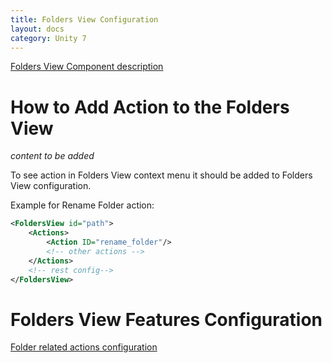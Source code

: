 ```yaml
---
title: Folders View Configuration
layout: docs
category: Unity 7
---
```

[Folders View Component description](../components/folders-view)

# How to Add Action to the Folders View

*content to be added*

To see action in Folders View context menu it should be added to Folders View configuration.

Example for Rename Folder action:

```xml
<FoldersView id="path">
    <Actions>
        <Action ID="rename_folder"/>         
        <!-- other actions -->
    </Actions>
    <!-- rest config-->
</FoldersView>
```

# Folders View Features Configuration

[Folder related actions configuration](actions#folder-related-actions)  

